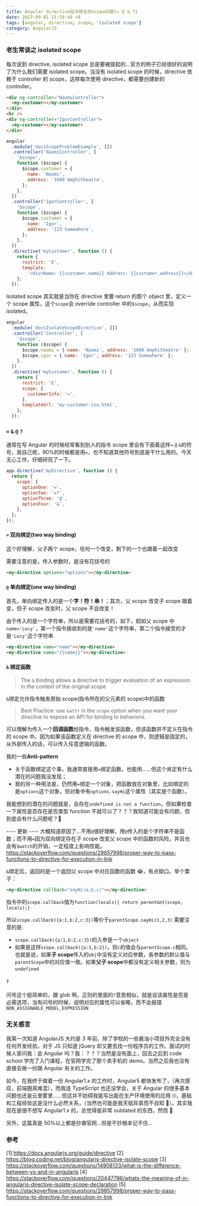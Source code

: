 ```yaml
---
title: Angular directive指令相关的scope问题(= @ & ?)
date: 2017-09-01 15:59:44 +8
tags: [angular, directive, scope, 'isolated scope']
category: AngularJS
---
```


### 老生常谈之 isolated scope

每次说到 directive, isolated scope 总是要被提起的…官方的例子已经很好的说明了为什么我们需要 isolated scope。当没有 isolated scope 的时候，directive 依赖于 controller 的 scope，这样每次使用 directive，都需要创建新的 controller。

```html
<div ng-controller="NaomiController">
  <my-customer></my-customer>
</div>
<hr />
<div ng-controller="IgorController">
  <my-customer></my-customer>
</div>
```

```js
angular
  .module('docsScopeProblemExample', [])
  .controller('NaomiController', [
    '$scope',
    function ($scope) {
      $scope.customer = {
        name: 'Naomi',
        address: '1600 Amphitheatre',
      };
    },
  ])
  .controller('IgorController', [
    '$scope',
    function ($scope) {
      $scope.customer = {
        name: 'Igor',
        address: '123 Somewhere',
      };
    },
  ])
  .directive('myCustomer', function () {
    return {
      restrict: 'E',
      template:
        '<div>Name: {{customer.name}} Address: {{customer.address}}</div>',
    };
  });
```

Isolated scope 其实就是当你在 directive 里要 return 的那个 object 里，定义一个 scope 属性，这个`scope`会 override controller 中的`$scope`，从而实现 isolated。

```js
angular
  .module('docsIsolateScopeDirective', [])
  .controller('Controller', [
    '$scope',
    function ($scope) {
      $scope.naomi = { name: 'Naomi', address: '1600 Amphitheatre' };
      $scope.igor = { name: 'Igor', address: '123 Somewhere' };
    },
  ])
  .directive('myCustomer', function () {
    return {
      restrict: 'E',
      scope: {
        customerInfo: '=',
      },
      templateUrl: 'my-customer-iso.html',
    };
  });
```

### `=` `&` `@` `?`

通常在写 Angular 的时候经常看到别人的指令 scope 里会有下面着这样`=` `@` `&`的符号，我自己呢，90%的时候都是用`=`，也不知道其他符号到底是干什么用的。今天无心工作，仔细研究了一下。

```js
app.directive('myDirective', function () {
  return {
    scope: {
      optionOne: '=',
      optionTwo: '=?',
      optionThree: '@',
      optionFour: '&',
    },
  };
});
```

#### `=` 双向绑定(two way binding)

这个好理解，父子两个 scope，任何一个改变，剩下的一个也跟着一起改变

需要注意的是，传入参数时，是没有花括号的

```html
<my-directive options="options"></my-directive>
```

#### `@` 单向绑定(one way binding)

首先，单向绑定传入的是一个**字！符！串！**；其次，父 scope 改变子 scope 跟着变，但子 scope 改变时，父 scope 不会改变！

由于传入的是一个字符串，所以是需要花括号的，如下，假如父 scope 中`name='Lucy'`，第一个指令接收到的是`'name'`这个字符串，第二个指令接受的才是`'Lucy'`这个字符串

```html
<my-directive name="name"></my-directive>
<my-directive name="{{name}}"></my-directive>
```

#### `&` 绑定函数

> The `&` binding allows a directive to trigger evaluation of an expression in the context of the original scope

`&`绑定允许指令触发原始 scope(指令所在的父元素的 scope)中的函数

> Best Practice: use `&attr` in the `scope` option when you want your directive to expose an API for binding to behaviors.

可以理解为传入一个**回调函数**给指令，指令触发该函数，但该函数并不定义在指令的 scope 中。因为如果该函数定义在 directive 的 scope 中，则逻辑是固定的，从外部传入的话，可以传入任意逻辑的函数。

我的一些**Anti-pattern**

- 关于函数绑定这个事，我通常直接用`=`绑定函数，也能用……但这个肯定有什么潜在的问题我没发现；
- 我的另一种用法是，仍然用`=`绑定一个对象，把函数放在对象里，比如绑定的是`options`这个对象，但对象中有`options.sayHi`这个属性（其实是个函数）。

我能想到的潜在的问题就是，会存在`undefined is not a function`，但如果检查一下属性是否存在是否类型 function 不就可以了？？？我知道可能会有问题，但到底会有什么问题呢？🤔

---- 更新 ----
大概知道原因了…不用`@`很好理解，用`@`传入的是个字符串不是函数；而不用`=`因为双向绑定存在子 scope 改变父 scope 中的函数的风险，并且也会有`$watch`的开销，一定程度上影响性能。
https://stackoverflow.com/questions/29857998/proper-way-to-pass-functions-to-directive-for-execution-in-link

`&`绑定后，返回的是一个返回父 scope 中对应函数的函数 😂，有点拗口。举个栗子：

```html
<my-directive callback="sayHi(a,b,c)"></my-directive>
```

指令中的`scope.callback`值为`function(locals){ return parentGet(scope, locals);}`

所以`scope.callback({a:1,b:2,c:3})`等价于`parentScope.sayHi(1,2,3)`
需要注意的是:

- `scope.callback({a:1,b:2,c:3})`的入参是一个`object`
- 如果是这样`scope.callback({a:1,b:2})`，则`c`的值会与`parentScope.c`相同。也就是说，如果**子 scope**传入的`obj`中没有定义对应参数，各参数的默认值与`parentScope`中的对应值一致。如果**父子 scope**中都没有定义相关参数，则为`undefined`

#### `?`

问号这个挺简单的，跟 glob 啊，正则的里面的`?`意思相似，就是说该属性是否是必需选项，当有问号的时候，说明对应的属性可以省略，而不会报错`NON_ASSIGNABLE_MODEL_EXPRESSION `

### 无关感言

我第一次知道 AngularJS 大约是 3 年前，除了学校的一些酱油小项目外完全没有任何开发经验，对于 JS 只知道 jQuery 却又要去找一份程序员的工作。面试的时候人家问我：会 Angular 吗？我：？？？当然是没有面上，回去之后到 code school 学完了入门课程，在官网学完了那个卖手机的 demo。当然之后我也没有直接去做一份跟 Angular 有关的工作。

如今，在我终于做着一份 Angular1.x 的工作时，Angular5 都快发布了，（再次感叹，前端圈真难混），而我连 TypeScript 也还没学会，关于 Angular 的很多基本问题也还是云里雾里……但这并不妨碍我能写出能在生产环境使用的应用 🙄，基础和工程经验这是没什么必然关系，（当然也可能是我天赋异禀而不自知 🤣）。其实我现在是很不想写 Angular1.x 的，总觉得是非常 outdated 的东西，然而 🤷‍

另外，这篇真是 50%以上都是抄袭官网…但是不抄根本记不住…

### 参考

[1] https://docs.angularjs.org/guide/directive
[2] https://blog.coding.net/blog/angularjs-directive-isolate-scope
[3] https://stackoverflow.com/questions/14908133/what-is-the-difference-between-vs-and-in-angularjs
[4] https://stackoverflow.com/questions/20447786/whats-the-meaning-of-in-angularjs-directive-isolate-scope-declaration
[5] https://stackoverflow.com/questions/29857998/proper-way-to-pass-functions-to-directive-for-execution-in-link
